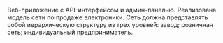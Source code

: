Веб-приложение с API-интерфейсом и админ-панелью.
Реализована модель сети по продаже электроники.
Сеть должна представлять собой иерархическую структуру из трех уровней:
    завод;
    розничная сеть;
    индивидуальный предприниматель.
